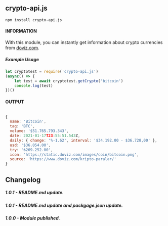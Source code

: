 ## crypto-api.js

```shell
npm install crypto-api.js
```

#### INFORMATION
With this module, you can instantly get information about crypto currencies from [doviz.com](https://www.doviz.com/).

##### Example Usage 

````javascript
let cryptotest = require('crypto-api.js')
(async() => { 
    let test = await cryptotest.getCrypto('bitcoin')
    console.log(test)
})()

````

#### OUTPUT

````javascript

{
  name: 'Bitcoin',
  tag: 'BTC',
  volume: '$51.765.793.343',
  date: 2021-01-17T23:55:51.543Z,
  daily: { change: '%-1.62', interval: '$34.192.00 - $36.728,00' },
  usd: '$36.054.00',
  try: '₺269.252.00',
  icon: 'https://static.doviz.com/images/coin/bitcoin.png',
  source: 'https://www.doviz.com/kripto-paralar/'
}

````

## Changelog

##### 1.0.1  -  README.md update.

##### 1.0.1  -  README.md update and packgage.json update.

##### 1.0.0  -  Module published.
